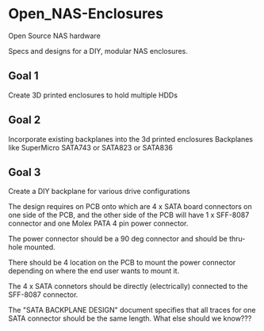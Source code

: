 # Open_NAS-Enclosures
Open Source NAS hardware

Specs and designs for a DIY, modular NAS enclosures.

## Goal 1
Create 3D printed enclosures to hold multiple HDDs 

## Goal 2
Incorporate existing backplanes into the 3d printed enclosures
Backplanes like SuperMicro SATA743 or SATA823 or SATA836

## Goal 3
Create a DIY backplane for various drive configurations

The design requires on PCB onto which are 4 x SATA board connectors on one side of the PCB, and the other side of the PCB will have 1 x SFF-8087 connector and one Molex PATA 4 pin power connector.

The power connector should be a 90 deg connector and should be thru-hole mounted.

There should be 4 location on the PCB to mount the power connector depending on where the end user wants to mount it.

The 4 x SATA connetors should be directly (electrically) connected to the SFF-8087 connector. 

The "SATA BACKPLANE DESIGN" document specifies that all traces for one SATA connector should be the same length. What else should we know???
